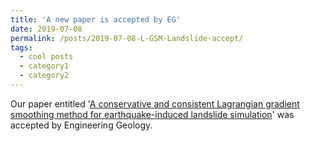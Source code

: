 ```yaml
---
title: 'A new paper is accepted by EG'
date: 2019-07-08
permalink: /posts/2019-07-08-L-GSM-Landslide-accept/
tags:
  - cool posts
  - category1
  - category2
---
```


Our paper entitled '[A conservative and consistent Lagrangian gradient smoothing method for earthquake-induced landslide simulation](https://www.sciencedirect.com/science/article/abs/pii/S0013795218321604)' was accepted by Engineering Geology. 
